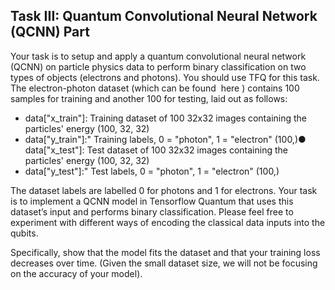 ## Task III: Quantum Convolutional Neural Network (QCNN) Part

Your task is to setup and apply a quantum convolutional neural network (QCNN) on particle physics data to perform binary classification on two types of objects (electrons and photons). You should use TFQ for this task.
The electron-photon dataset (which can be found ​ here​ ) contains 100 samples for training and another 100 for testing, laid out as follows:
- data["x_train"]: Training dataset of 100 32x32 images containing the particles'
energy (100, 32, 32)
- data["y_train"]:" Training labels, 0 = "photon", 1 = "electron" (100,)● data["x_test"]: Test dataset of 100 32x32 images containing the particles'
energy (100, 32, 32)
- data["y_test"]:" Test labels, 0 = "photon", 1 = "electron" (100,)

The dataset labels are labelled 0 for photons and 1 for electrons. Your task is to implement a QCNN model in Tensorflow Quantum that uses this dataset’s input and performs binary classification. Please feel free to experiment with different ways of encoding the classical data inputs into the qubits.

Specifically, show that the model fits the dataset and that your training loss
decreases over time. (Given the small dataset size, we will not be focusing on the accuracy of your model).